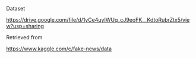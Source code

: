Dataset

https://drive.google.com/file/d/1yCe4uyIWUq_cJ9eoFK__KdtoRubrZtx5/view?usp=sharing

Retrieved from

https://www.kaggle.com/c/fake-news/data
